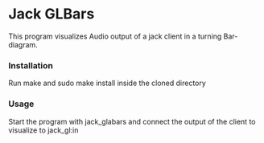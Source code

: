 # Jack GLBars

This program visualizes Audio output of a jack client in a turning Bar-diagram.

### Installation

Run make and sudo make install inside the cloned directory

### Usage

Start the program with jack_glabars and connect the output of the client to visualize to jack_gl:in
